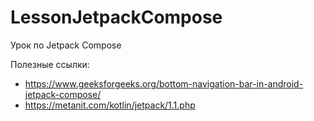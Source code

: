 # LessonJetpackCompose

Урок по Jetpack Compose

Полезные ссылки:
+ https://www.geeksforgeeks.org/bottom-navigation-bar-in-android-jetpack-compose/
+ https://metanit.com/kotlin/jetpack/1.1.php
